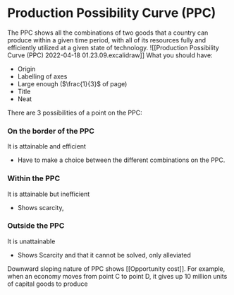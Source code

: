 # Production Possibility Curve (PPC)
The PPC shows all the combinations of two goods that a country can produce within a given time period, with all of its resources fully and efficiently utilized at a given state of technology.
![[Production Possibility Curve (PPC) 2022-04-18 01.23.09.excalidraw]]
What you should have:
- Origin
- Labelling of axes
- Large enough ($\frac{1}{3}$ of page)
- Title
- Neat


There are 3 possibilities of a point on the PPC:

### On the border of the PPC
It is attainable and efficient
- Have to make a choice between the different combinations on the PPC. 
### Within the PPC
It is attainable but inefficient
- Shows scarcity, 

### Outside the PPC
It is unattainable
- Shows Scarcity and that it cannot be solved, only alleviated

Downward sloping nature of PPC shows [[Opportunity cost]]. For example, when an economy moves from point C to point D, it gives up 10 million units of capital goods to produce 